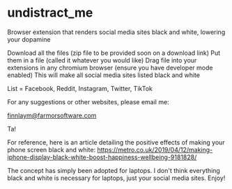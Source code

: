# undistract_me
Browser extension that renders social media sites black and white, lowering your dopamine

Download all the files (zip file to be provided soon on a download link)
Put them in a file (called it whatever you would like)
Drag file into your extensions in any chromium browser (ensure you have developer mode enabled)
This will make all social media sites listed black and white

List = Facebook, Reddit, Instagram, Twitter, TikTok

For any suggestions or other websites, please email me:

finnlaym@farmorsoftware.com

Ta!



For reference, here is an article detailing the positive effects of making your phone screen black and white:
https://metro.co.uk/2019/04/12/making-iphone-display-black-white-boost-happiness-wellbeing-9181828/

The concept has simply been adopted for laptops. I don't think everything black and white is necessary for laptops, just your social media sites. Enjoy!
